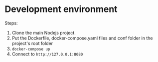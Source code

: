# Development environment

Steps:
1. Clone the main Nodejs project.
2. Put the Dockerfile, docker-compose.yaml files and conf folder in the project's root folder
3. `docker-compose up`
4. Connect to `http://127.0.0.1:8080`